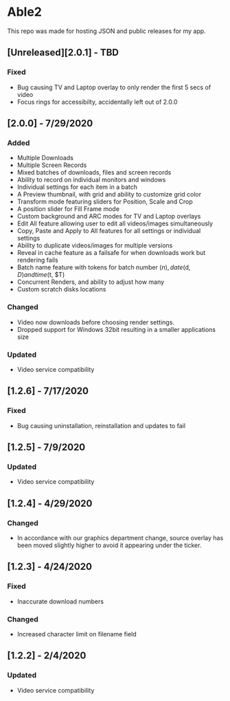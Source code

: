 # Able2

This repo was made for hosting JSON and public releases for my app.

## [Unreleased][2.0.1] - TBD

### Fixed
- Bug causing TV and Laptop overlay to only render the first 5 secs of video
- Focus rings for accessibilty, accidentally left out of 2.0.0

## [2.0.0] - 7/29/2020

### Added
- Multiple Downloads
- Multiple Screen Records
- Mixed batches of downloads, files and screen records
- Ability to record on individual monitors and windows
- Individual settings for each item in a batch
- A Preview thumbnail, with grid and ability to customize grid color
- Transform mode featuring sliders for Position, Scale and Crop
- A position slider for Fill Frame mode
- Custom background and ARC modes for TV and Laptop overlays
- Edit All feature allowing user to edit all videos/images simultaneously
- Copy, Paste and Apply to All features for all settings or individual settings
- Ability to duplicate videos/images for multiple versions
- Reveal in cache feature as a failsafe for when downloads work but rendering fails
- Batch name feature with tokens for batch number ($n), date ($d, $D) and time ($t, $T)
- Concurrent Renders, and ability to adjust how many
- Custom scratch disks locations

### Changed
- Video now downloads before choosing render settings.
- Dropped support for Windows 32bit resulting in a smaller applications size

### Updated
- Video service compatibility

## [1.2.6] - 7/17/2020

### Fixed
- Bug causing uninstallation, reinstallation and updates to fail

## [1.2.5] - 7/9/2020

### Updated
- Video service compatibility

## [1.2.4] - 4/29/2020

### Changed
- In accordance with our graphics department change, source overlay has been moved slightly higher to avoid it appearing under the ticker.

## [1.2.3] - 4/24/2020

### Fixed
- Inaccurate download numbers

### Changed
- Increased character limit on filename field

## [1.2.2] - 2/4/2020

### Updated
- Video service compatibility

